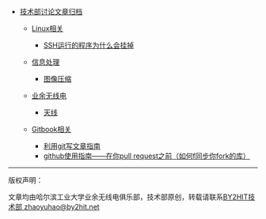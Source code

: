 ﻿* [技术部讨论文章归档](README.md)  
    * [Linux相关](/linux/linux_index.md)  
        * [SSH运行的程序为什么会挂掉](/linux/SSH_why_dead.md)
    
    * [信息处理](/information/info_index.md)
        * [图像压缩](/information/pic_zip.md)

    * [业余无线电](/radio/radio_index.md)
        * [天线](/radio/yagi_Antenna.md)

    * [Gitbook相关](/git_book_use/gitbook_index.md)
        * [利用git写文章指南](/git_book_use/gitbook_use.md)
        * [github使用指南——在你pull request之前（如何f同步你fork的库）](/git_book_use/gitbook_fork_sync.md)
        
----
版权声明：

文章均由哈尔滨工业大学业余无线电俱乐部，技术部原创，转载请联系[BY2HIT技术部 zhaoyuhao@by2hit.net](zhaoyuhao@by2hit.net)
